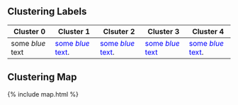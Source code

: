 ## Clustering Labels
| Cluster 0 | Cluster 1 | Clsuter 2 | Cluster 3 | Cluster 4 |
|-------|--------|---------|--------|--------|
| <span style="color:'#264653'">some *blue* text</span> | <span style="color:blue">some *blue* text</span>. | <span style="color:blue">some *blue* text</span>. | <span style="color:blue">some *blue* text</span> | <span style="color:blue">some *blue* text</span>. |

## Clustering Map

{% include map.html %}

